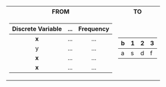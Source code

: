 <table>
<tr><th> FROM </th><th> TO </th></tr>
<tr><td>

| Discrete Variable | ... | Frequency |
|:---:| :---: | :---: |
| **x** | ... | ... |
| y | ... | ... |
| **x** | ... | ... |
| **x** | ... | ... |
</td><td>

|b|1|2|3| 
|--|--|--|--|
|a|s|d|f|

</td></tr> </table>
